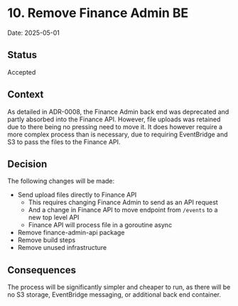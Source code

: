 # 10. Remove Finance Admin BE

Date: 2025-05-01

## Status

Accepted

## Context

As detailed in ADR-0008, the Finance Admin back end was deprecated and partly absorbed into the Finance API. However,
file uploads was retained due to there being no pressing need to move it. It does however require a more complex process
than is necessary, due to requiring EventBridge and S3 to pass the files to the Finance API.

## Decision

The following changes will be made:
* Send upload files directly to Finance API
  * This requires changing Finance Admin to send as an API request
  * And a change in Finance API to move endpoint from `/events` to a new top level API
  * Finance API will process file in a goroutine async
* Remove finance-admin-api package
* Remove build steps
* Remove unused infrastructure

## Consequences

The process will be significantly simpler and cheaper to run, as there will be no S3 storage, EventBridge messaging, or
additional back end container.